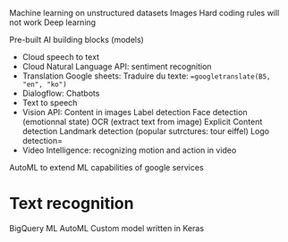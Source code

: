 Machine learning on unstructured datasets
Images
Hard coding rules will not work
Deep learning


Pre-built AI building blocks (models)
- Cloud speech to text
- Cloud Natural Language API: sentiment recognition
- Translation
Google sheets: 
Traduire du texte: `=googletranslate(B5, "en", "ko")`
- Dialogflow: Chatbots
- Text to speech
- Vision API: Content in images
Label detection
Face detection (emotionnal state)
OCR (extract text from image)
Explicit Content detection
Landmark detection (popular sutrctures: tour eiffel)
Logo detection=
- Video Intelligence: recognizing motion and action in video


AutoML to extend ML capabilities of google services

# Text recognition
BigQuery ML
AutoML
Custom model written in Keras
